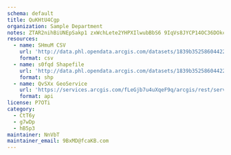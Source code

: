 ```yaml
---
schema: default
title: QuKHtU4Cgp 
organization: Sample Department 
notes: ZTAR2nihBiUNEpSakp1 zxWchLete2YHPXIlwubBbS6 9IqVs8JYCP14OC36DOkcuKwvLWrxm0j7fQm4yqod53y7s89GzZFQ5JgM 
resources:
  - name: SHmuM CSV
    url: 'http://data.phl.opendata.arcgis.com/datasets/1839b35258604422b0b520cbb668df0d_0.csv'
    format: csv
  - name: s0fqd Shapefile
    url: 'http://data.phl.opendata.arcgis.com/datasets/1839b35258604422b0b520cbb668df0d_0.zip'
    format: shp
  - name: QvSXx GeoService
    url: 'https://services.arcgis.com/fLeGjb7u4uXqeF9q/arcgis/rest/services/Air_Monitoring_Stations/FeatureServer/0/query'
    format: api
license: P7OTi 
category:
  - CtT6y 
  - g7wDp 
  - hB5p3 
maintainer: NnVbT  
maintainer_email: 9BxMD@fcaKB.com
---
```

